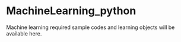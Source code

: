 # MachineLearning_python
Machine learning required sample codes and learning objects will be available here.
